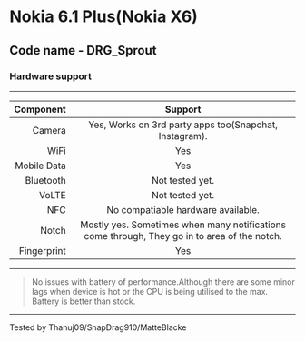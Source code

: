 # Nokia 6.1 Plus(Nokia X6)
## Code name - DRG_Sprout
### Hardware support
----------------------------------------------------------------------------------------------------------------------------

Component      | Support
---------------:|:--------------------------------------------------------------------------------------------: |
Camera         | Yes, Works on 3rd party apps too(Snapchat, Instagram).                                         |
WiFi           | Yes                                                                                            |
Mobile Data    | Yes                                                                                            |
Bluetooth      | Not tested yet.                                                                                |
VoLTE          | Not tested yet.                                                                                |
NFC            | No compatiable hardware available.                                                             |
Notch          | Mostly yes. Sometimes when many notifications come through, They go in to area of the notch.   |
Fingerprint    | Yes                                                                                            |
---------------------------------------------------------------------------------------------------------------------------
>No issues with battery of performance.Although there are some minor lags when device is hot or the CPU is being utilised to the max. Battery is better than stock.
---------------------------------------------------------------------------------------------------------------------------
Tested by Thanuj09/SnapDrag910/MatteBlacke

